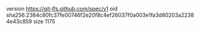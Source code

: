 version https://git-lfs.github.com/spec/v1
oid sha256:2384c80fc37fe00746f2e20f8c4ef26037f0a003e1fa3d80203a22384e43c859
size 1175
